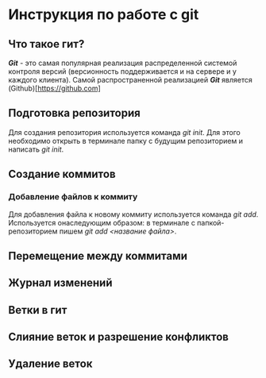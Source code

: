 # Инструкция по работе с git

## Что такое гит?
***Git*** - это самая популярная реализация распределенной системой контроля версий (версионность поддерживается и на сервере и у каждого клиента). Самой распространенной реализацией ***Git*** является (Github)[https://github.com]
## Подготовка репозитория
Для создания репозитория используется команда *git init*. Для этого необходимо открыть в терминале папку с будущим репозиторием и написать *git init*. 

## Создание коммитов

### Добавление файлов к коммиту
Для добавления файла к новому коммиту используется команда *git add*. Используется онаследующим образом: в терминале с папкой-репозиторием пишем *git add <название файла>*. 

## Перемещение между коммитами

## Журнал изменений

## Ветки в гит

## Слияние веток и разрешение конфликтов

## Удаление веток
